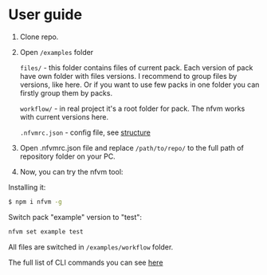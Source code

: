 # User guide

1. Clone repo.
2. Open `/examples` folder

    `files/` - this folder contains files of current pack. Each version of pack have own folder with files versions. I recommend to group files by versions, like here. Or if you want to use few packs in one folder you can firstly group them by packs.

    `workflow/` - in real project it's a root folder for pack. The nfvm works with current versions here.

    `.nfvmrc.json` - config file, see [structure](https://github.com/notmedia/nfvm#nfvmrcjson-structure)

3. Open .nfvmrc.json file and replace `/path/to/repo/` to the full path of repository folder on your PC.
4. Now, you can try the nfvm tool:

Installing it:
```bash
$ npm i nfvm -g
```

Switch pack "example" version to "test":
```bash
nfvm set example test
```

All files are switched in `/examples/workflow` folder.

The full list of CLI commands you can see [here](https://github.com/notmedia/nfvm#cli-commands)
